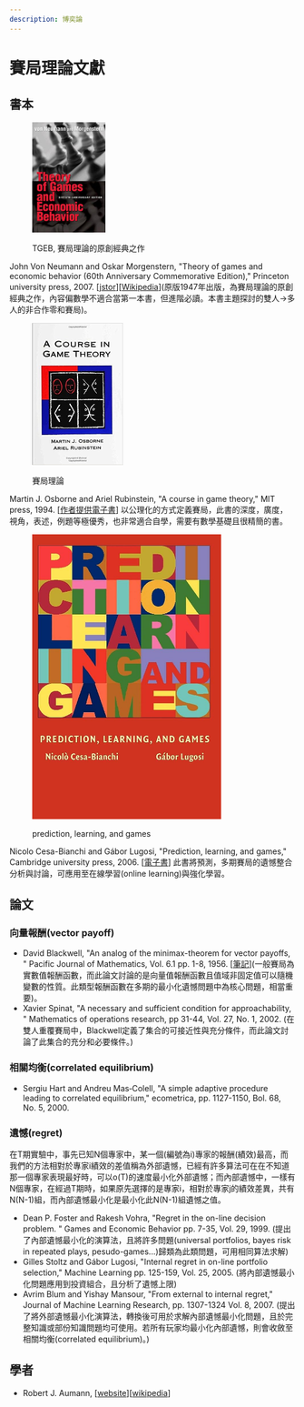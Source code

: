 ```yaml
---
description: 博奕論
---
```


# 賽局理論文獻

## 書本



<figure><img src="../.gitbook/assets/VNM-TGEB.jpg" alt="" width="129"><figcaption><p>TGEB, 賽局理論的原創經典之作</p></figcaption></figure>

John Von Neumann and Oskar Morgenstern,  "Theory of games and economic behavior (60th Anniversary Commemorative Edition)," Princeton university press, 2007. \[[jstor](https://www.jstor.org/stable/j.ctt1r2gkx)]\[[Wikipedia](https://en.wikipedia.org/wiki/Theory\_of\_Games\_and\_Economic\_Behavior)]\(原版1947年出版，為賽局理論的原創經典之作，內容偏數學不適合當第一本書，但進階必讀。本書主題探討的雙人->多人的非合作零和賽局)。



<figure><img src="../.gitbook/assets/A Course in Game Theory.jpg" alt="" width="160"><figcaption><p>賽局理論</p></figcaption></figure>

Martin J. Osborne and Ariel Rubinstein, "A course in game theory," MIT press, 1994. \[[作者提供電子書](https://arielrubinstein.tau.ac.il/books/GT.pdf)] 以公理化的方式定義賽局，此書的深度，廣度，視角，表述，例題等極優秀，也非常適合自學，需要有數學基礎且很精簡的書。



<figure><img src="../.gitbook/assets/prediction_learning_and_games.jpg" alt="" width="333"><figcaption><p>prediction, learning, and games</p></figcaption></figure>

Nicolo Cesa-Bianchi and Gábor Lugosi,  "Prediction, learning, and games," Cambridge university press, 2006. \[[電子書](https://ii.uni.wroc.pl/\~lukstafi/pmwiki/uploads/AGT/Prediction\_Learning\_and\_Games.pdf)] 此書將預測，多期賽局的遺憾整合分析與討論，可應用至在線學習(online learning)與強化學習。

## 論文

### 向量報酬(vector payoff)

* David Blackwell, "An analog of the minimax-theorem for vector payoffs, " Pacific Journal of Mathematics, Vol. 6.1 pp. 1-8, 1956. \[[筆記](blackwells-approachability-theorem.md)]\(一般賽局為實數值報酬函數，而此論文討論的是向量值報酬函數且值域非固定值可以隨機變數的性質。此類型報酬函數在多期的最小化遺憾問題中為核心問題，相當重要)。
* Xavier Spinat, "A necessary and sufficient condition for approachability, " Mathematics of operations research, pp 31-44, Vol. 27, No. 1, 2002. (在雙人重覆賽局中，Blackwell定義了集合的可接近性與充分條件，而此論文討論了此集合的充分和必要條件。)

### 相關均衡(correlated equilibrium)

* Sergiu Hart and Andreu Mas‐Colell, "A simple adaptive procedure leading to correlated equilibrium," ecometrica,  pp. 1127-1150, Bol. 68, No. 5, 2000.

### 遺憾(regret)

在T期實驗中，事先已知N個專家中，某一個(編號為i)專家的報酬(績效)最高，而我們的方法相對於專家i績效的差值稱為外部遺憾，已經有許多算法可在在不知道那一個專家表現最好時，可以o(T)的速度最小化外部遺憾；而內部遺憾中，一樣有N個專家，在經過T期時，如果原先選擇的是專家i，相對於專家j的績效差異，共有N(N-1)組，而內部遺憾最小化是最小化此N(N-1)組遺憾之值。

* Dean P. Foster  and Rakesh Vohra, "Regret in the on-line decision problem. " Games and Economic Behavior pp. 7-35, Vol. 29, 1999. (提出了內部遺憾最小化的演算法，且將許多問題(universal portfolios, bayes risk in repeated plays, pesudo-games...)歸類為此類問題，可用相同算法求解)
* Gilles Stoltz  and Gábor Lugosi, "Internal regret in on-line portfolio selection," Machine Learning pp. 125-159, Vol. 25, 2005. (將內部遺憾最小化問題應用到投資組合，且分析了遺憾上限)
* Avrim Blum and Yishay Mansour, "From external to internal regret," Journal of Machine Learning Research, pp. 1307-1324 Vol. 8, 2007. (提出了將外部遺憾最小化演算法，轉換後可用於求解內部遺憾最小化問題，且於完整知識或部份知識問題均可使用。若所有玩家均最小化內部遺憾，則會收斂至相關均衡(correlated equilibrium)。)

## 學者

* Robert J. Aumann, \[[website](http://www.ma.huji.ac.il/\~raumann/)]\[[wikipedia](https://en.wikipedia.org/wiki/Robert\_Aumann)]
